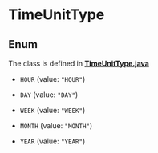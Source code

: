 

# TimeUnitType

## Enum

The class is defined in **[TimeUnitType.java](../../src/main/java/org/openapitools/model/TimeUnitType.java)**


* `HOUR` (value: `"HOUR"`)

* `DAY` (value: `"DAY"`)

* `WEEK` (value: `"WEEK"`)

* `MONTH` (value: `"MONTH"`)

* `YEAR` (value: `"YEAR"`)



